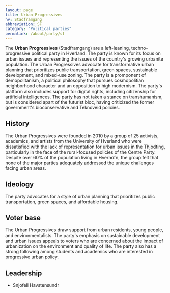 ```yaml
---
layout: page
title: Urban Progressives
hv: Stadframgang
abbreviation: SF
category: "Political parties"
permalink: /about/party/sf
---
```


The **Urban Progressives** (Stadframgang) are a left-leaning, techno-progressive political party in Hverland. The party is known for its focus on urban issues and representing the issues of the country's growing urbanite population. The Urban Progressives advocate for transformative urban planning that prioritizes public transportation, green spaces, sustainable development, and mixed-use zoning. The party is a promponent of demopolitanism, a political philosophy that pursues cosmopolitian neighborhood character and an opposition to high modernism. The party's platform also includes support for digital rights, including citizenship for artificial intelligences. The party has not taken a stance on transhumanism, but is considered apart of the futurist bloc, having criticized the former government's bioconservative and Teknoveid policies.

## History
The Urban Progressives were founded in 2010 by a group of 25 activists, academics, and artists from the University of Hverland who were dissatisfied with the lack of representation for urban issues in the Thjodting, particularly in the face of the rural-focused policies of the Centre Party. Despite over 60% of the population living in Hverhöfn, the group felt that none of the major parties adequately addressed the unique challenges facing urban areas. 

## Ideology
The party advocates for a style of urban planning that prioritizes public transportation, green spaces, and affordable housing. 

## Voter base

The Urban Progressives draw support from urban residents, young people, and environmentalists. The party's emphasis on sustainable development and urban issues appeals to voters who are concerned about the impact of urbanization on the environment and quality of life. The party also has a strong following among students and academics who are interested in progressive urban policy.

## Leadership
* Snjofell Havstensundr